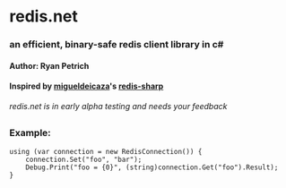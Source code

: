 # redis.net
### an efficient, binary-safe redis client library in c# 
#### Author: Ryan Petrich
#### Inspired by <a href="http://www.github.com/migueldeicaza">migueldeicaza</a>'s <a href="http://github.com/migueldeicaza/redis-sharp">redis-sharp</a>
_redis.net is in early alpha testing and needs your feedback_

## 
### Example:
    using (var connection = new RedisConnection()) {
        connection.Set("foo", "bar");
        Debug.Print("foo = {0}", (string)connection.Get("foo").Result);
    }
